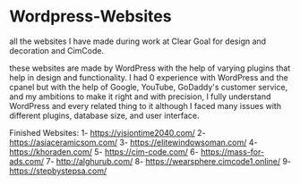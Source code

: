 # Wordpress-Websites
all the websites I have made during work at Clear Goal for design and decoration and CimCode.

these websites are made by WordPress with the help of varying plugins that help in design and functionality.
I had 0 experience with WordPress and the cpanel but with the help of Google, YouTube, GoDaddy's customer service, and my ambitions to make it right and with precision, I fully understand WordPress and every related thing to it although I faced many issues with different plugins, database size, and user interface.

Finished Websites:
1- https://visiontime2040.com/
2- https://asiaceramicsom.com/
3- https://elitewindowsoman.com/
4- https://khoraden.com/
5- https://cim-code.com/
6- https://mass-for-ads.com/
7- http://alghurub.com/
8- https://wearsphere.cimcode1.online/
9- https://stepbystepsa.com/
